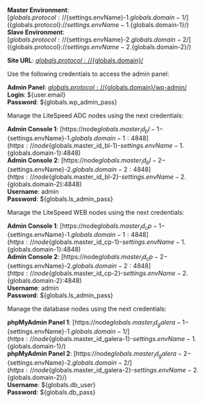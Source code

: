 **Master Environment**: [${globals.protocol}://${settings.envName}-1.${globals.domain-1}/](${globals.protocol}://${settings.envName}-1.${globals.domain-1}/)   
**Slave Environment**: [${globals.protocol}://${settings.envName}-2.${globals.domain-2}/](${globals.protocol}://${settings.envName}-2.${globals.domain-2}/)   

**Site URL**: [${globals.protocol}://${globals.domain}/](${globals.protocol}://${globals.domain}/)  

Use the following credentials to access the admin panel:

**Admin Panel**: [${globals.protocol}://${globals.domain}/wp-admin/](${globals.protocol}://${globals.domain}/wp-admin/)  
**Login**: ${user.email}  
**Password**: ${globals.wp_admin_pass}  

Manage the LiteSpeed ADC nodes using the next credentials:

**Admin Console 1**: [https://node${globals.master_id_bl-1}-${settings.envName}-1.${globals.domain-1}:4848](https://node${globals.master_id_bl-1}-${settings.envName}-1.${globals.domain-1}:4848)   
**Admin Console 2**: [https://node${globals.master_id_bl-2}-${settings.envName}-2.${globals.domain-2}:4848](https://node${globals.master_id_bl-2}-${settings.envName}-2.${globals.domain-2}:4848)   
**Username**: admin    
**Password**: ${globals.ls_admin_pass}  

Manage the LiteSpeed WEB nodes using the next credentials:

**Admin Console 1**: [https://node${globals.master_id_cp-1}-${settings.envName}-1.${globals.domain-1}:4848](https://node${globals.master_id_cp-1}-${settings.envName}-1.${globals.domain-1}:4848)   
**Admin Console 2**: [https://node${globals.master_id_cp-2}-${settings.envName}-2.${globals.domain-2}:4848](https://node${globals.master_id_cp-2}-${settings.envName}-2.${globals.domain-2}:4848)   
**Username**: admin    
**Password**: ${globals.ls_admin_pass}   

Manage the database nodes using the next credentials:

**phpMyAdmin Panel 1**: [https://node${globals.master_id_galera-1}-${settings.envName}-1.${globals.domain-1}/](https://node${globals.master_id_galera-1}-${settings.envName}-1.${globals.domain-1}/)   
**phpMyAdmin Panel 2**: [https://node${globals.master_id_galera-2}-${settings.envName}-2.${globals.domain-2}/](https://node${globals.master_id_galera-2}-${settings.envName}-2.${globals.domain-2}/)   
**Username**: ${globals.db_user}    
**Password**: ${globals.db_pass}   
